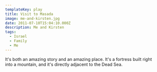 ```yaml
---
templateKey: play
title: Visit to Masada
image: me-and-kirsten.jpg
date: 2011-07-10T15:04:10.000Z
description: Me and Kirsten
tags:
  - Israel
  - Family
  - Me
---
```


It's both an amazing story and an amazing place. It's a fortress built right into a mountain, and it's directly adjacent to the Dead Sea.
